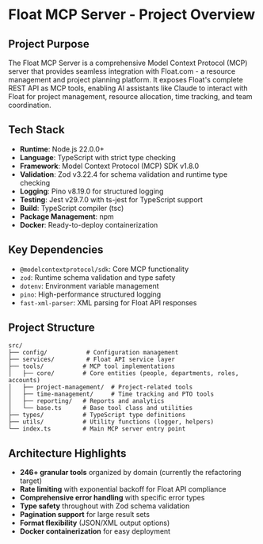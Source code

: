 # Float MCP Server - Project Overview

## Project Purpose
The Float MCP Server is a comprehensive Model Context Protocol (MCP) server that provides seamless integration with Float.com - a resource management and project planning platform. It exposes Float's complete REST API as MCP tools, enabling AI assistants like Claude to interact with Float for project management, resource allocation, time tracking, and team coordination.

## Tech Stack
- **Runtime**: Node.js 22.0.0+
- **Language**: TypeScript with strict type checking
- **Framework**: Model Context Protocol (MCP) SDK v1.8.0
- **Validation**: Zod v3.22.4 for schema validation and runtime type checking
- **Logging**: Pino v8.19.0 for structured logging
- **Testing**: Jest v29.7.0 with ts-jest for TypeScript support
- **Build**: TypeScript compiler (tsc)
- **Package Management**: npm
- **Docker**: Ready-to-deploy containerization

## Key Dependencies
- `@modelcontextprotocol/sdk`: Core MCP functionality
- `zod`: Runtime schema validation and type safety
- `dotenv`: Environment variable management
- `pino`: High-performance structured logging
- `fast-xml-parser`: XML parsing for Float API responses

## Project Structure
```
src/
├── config/           # Configuration management
├── services/         # Float API service layer
├── tools/           # MCP tool implementations
│   ├── core/        # Core entities (people, departments, roles, accounts)
│   ├── project-management/  # Project-related tools
│   ├── time-management/     # Time tracking and PTO tools
│   ├── reporting/   # Reports and analytics
│   └── base.ts      # Base tool class and utilities
├── types/           # TypeScript type definitions
├── utils/           # Utility functions (logger, helpers)
└── index.ts         # Main MCP server entry point
```

## Architecture Highlights
- **246+ granular tools** organized by domain (currently the refactoring target)
- **Rate limiting** with exponential backoff for Float API compliance
- **Comprehensive error handling** with specific error types
- **Type safety** throughout with Zod schema validation
- **Pagination support** for large result sets
- **Format flexibility** (JSON/XML output options)
- **Docker containerization** for easy deployment